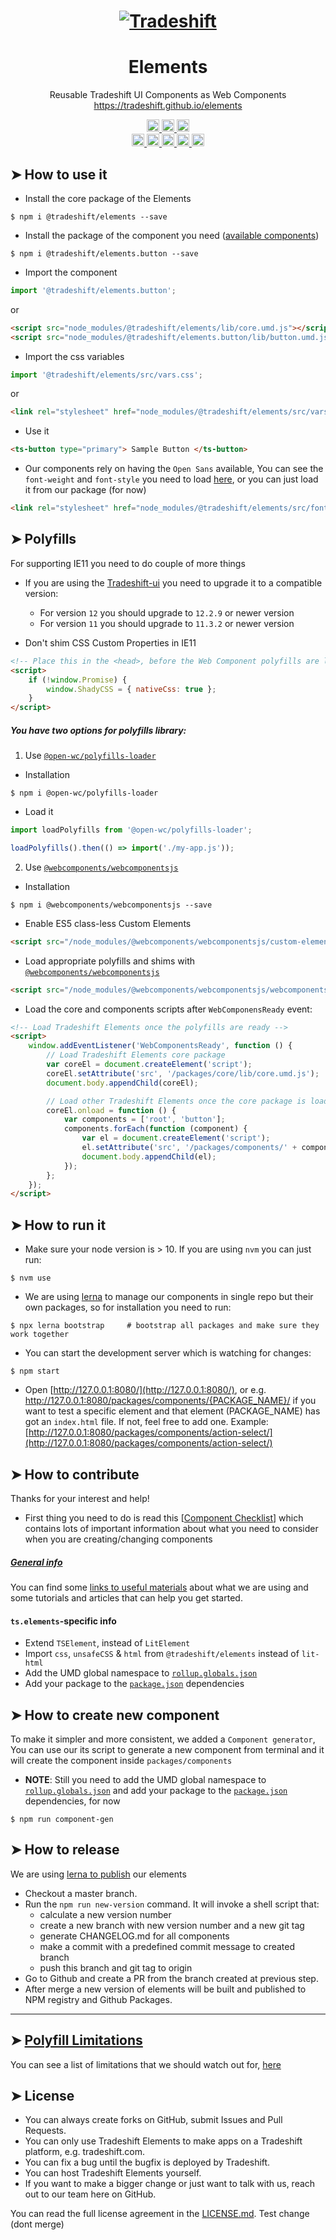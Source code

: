 <h1 align="center">
    <a href="https://tradeshift.com/">
      <img alt="Tradeshift" src="https://tradeshift.com/wp-content/themes/Tradeshift/img/brand/logo-black.png"/>
    </a>
</h1>

<h1 align="center">Elements</h1>

<p align="center">
  Reusable Tradeshift UI Components as Web Components
    <a href="https://tradeshift.github.io/elements">
      https://tradeshift.github.io/elements
    </a>
</p>

<p align="center">
    <a href="https://www.npmjs.com/package/@tradeshift/elements">
      <img alt="NPM Version" src="https://badgen.net/npm/v/@tradeshift/elements" height="20"/>
    </a>
    <a href="https://npmcharts.com/compare/@tradeshift/elements?minimal=true">
      <img alt="Downloads per month" src="https://badgen.net/npm/dm/@tradeshift/elements" height="20"/>
    </a>
    <a href="https://github.com/Tradeshift/elements/graphs/contributors">
      <img alt="Contributors" src="https://badgen.net/github/contributors/Tradeshift/elements" height="20"/>
    </a>
    <br/>
    <a href="https://github.com/Tradeshift/elements/issues?q=is%3Aissue+is%3Aclosed">
      <img alt="Closed issues" src="https://badgen.net/github/closed-issues/Tradeshift/elements" height="20"/>
    </a>
    <a href="https://github.com/Tradeshift/elements/issues">
      <img alt="Open issues" src="https://badgen.net/github/open-issues/Tradeshift/elements" height="20"/>
    </a>
    <a href="https://github.com/Tradeshift/elements/pulls">
      <img alt="Open pull requests" src="https://badgen.net/github/open-prs/Tradeshift/elements" height="20"/>
    </a>
    <a href="https://github.com/Tradeshift/elements/pulls?q=is%3Apr+is%3Aclosed">
      <img alt="Closed pull requests" src="https://badgen.net/github/closed-prs/Tradeshift/elements" height="20"/>
    </a>
    <a href="https://github.com/Tradeshift/elements/commits/master">
      <img alt="Last commit" src="https://badgen.net/github/last-commit/Tradeshift/elements" height="20"/>
    </a>
</p>

## ➤ How to use it

- Install the core package of the Elements

```shell
$ npm i @tradeshift/elements --save
```

- Install the package of the component you need ([available components](https://github.com/Tradeshift/elements/tree/master/packages/components))

```shell
$ npm i @tradeshift/elements.button --save
```

- Import the component

```js
import '@tradeshift/elements.button';
```

or

```html
<script src="node_modules/@tradeshift/elements/lib/core.umd.js"></script>
<script src="node_modules/@tradeshift/elements.button/lib/button.umd.js"></script>
```

- Import the css variables

```js
import '@tradeshift/elements/src/vars.css';
```

or

```html
<link rel="stylesheet" href="node_modules/@tradeshift/elements/src/vars.css" />
```

- Use it

```html
<ts-button type="primary"> Sample Button </ts-button>
```

- Our components rely on having the `Open Sans` available, You can see the `font-weight` and `font-style` you need to load [here](https://github.com/Tradeshift/elements/blob/master/packages/core/src/fonts.css), or you can just load it from our package (for now)

```html
<link rel="stylesheet" href="node_modules/@tradeshift/elements/src/fonts.css" />
```

## ➤ Polyfills

For supporting IE11 you need to do couple of more things

- If you are using the [Tradeshift-ui](https://github.com/Tradeshift/tradeshift-ui) you need to upgrade it to a compatible version:

  - For version `12` you should upgrade to `12.2.9` or newer version
  - For version `11` you should upgrade to `11.3.2` or newer version

- Don't shim CSS Custom Properties in IE11

```html
<!-- Place this in the <head>, before the Web Component polyfills are loaded -->
<script>
	if (!window.Promise) {
		window.ShadyCSS = { nativeCss: true };
	}
</script>
```

##### You have two options for polyfills library:

1. Use [`@open-wc/polyfills-loader`](https://github.com/open-wc/open-wc/tree/master/packages/polyfills-loader)

- Installation

```shell
$ npm i @open-wc/polyfills-loader
```

- Load it

```js
import loadPolyfills from '@open-wc/polyfills-loader';

loadPolyfills().then(() => import('./my-app.js'));
```

2. Use [`@webcomponents/webcomponentsjs`](https://github.com/webcomponents/polyfills/tree/master/packages/webcomponentsjs)

- Installation

```shell
$ npm i @webcomponents/webcomponentsjs --save
```

- Enable ES5 class-less Custom Elements

```html
<script src="/node_modules/@webcomponents/webcomponentsjs/custom-elements-es5-adapter.js"></script>
```

- Load appropriate polyfills and shims with [`@webcomponents/webcomponentsjs`](https://github.com/webcomponents/webcomponentsjs)

```html
<script src="/node_modules/@webcomponents/webcomponentsjs/webcomponents-loader.js" defer></script>
```

- Load the core and components scripts after `WebComponensReady` event:

```html
<!-- Load Tradeshift Elements once the polyfills are ready -->
<script>
	window.addEventListener('WebComponentsReady', function () {
		// Load Tradeshift Elements core package
		var coreEl = document.createElement('script');
		coreEl.setAttribute('src', '/packages/core/lib/core.umd.js');
		document.body.appendChild(coreEl);

		// Load other Tradeshift Elements once the core package is loaded
		coreEl.onload = function () {
			var components = ['root', 'button'];
			components.forEach(function (component) {
				var el = document.createElement('script');
				el.setAttribute('src', '/packages/components/' + component + '/lib/' + component + '.umd.js');
				document.body.appendChild(el);
			});
		};
	});
</script>
```

## ➤ How to run it

- Make sure your node version is > 10. If you are using `nvm` you can just run:

```shell
$ nvm use
```

- We are using [lerna](https://github.com/lerna/lerna) to manage our components in single repo but their own packages, so for installation you need to run:

```shell
$ npx lerna bootstrap     # bootstrap all packages and make sure they work together
```

- You can start the development server which is watching for changes:

```shell
$ npm start
```

- Open [http://127.0.0.1:8080/](http://127.0.0.1:8080/), or e.g. http://127.0.0.1:8080/packages/components/{PACKAGE_NAME}/ if you want to test a specific element and that element (PACKAGE_NAME) has got an `index.html` file. If not, feel free to add one. Example: [http://127.0.0.1:8080/packages/components/action-select/](http://127.0.0.1:8080/packages/components/action-select/)

## ➤ How to contribute

Thanks for your interest and help!

- First thing you need to do is read this [[Component Checklist](https://github.com/Tradeshift/elements/wiki/Component-checklist)] which contains lots of important information about what you need to consider when you are creating/changing components

##### [General info](https://github.com/Tradeshift/elements/wiki/Useful-materials-starter)

You can find some [links to useful materials](https://github.com/Tradeshift/elements/wiki/Useful-materials-starter) about what we are using and some tutorials and articles that can help you get started.

#### `ts.elements`-specific info

- Extend `TSElement`, instead of `LitElement`
- Import `css`, `unsafeCSS` & `html` from `@tradeshift/elements` instead of `lit-html`
- Add the UMD global namespace to [`rollup.globals.json`](https://github.com/Tradeshift/elements/blob/master/rollup.globals.json)
- Add your package to the [`package.json`](<(https://github.com/Tradeshift/elements/blob/master/package.json)>) dependencies

## ➤ How to create new component

To make it simpler and more consistent, we added a `Component generator`, You can use our its script to generate a new component from terminal and it will create the component inside `packages/components`

- **NOTE**: Still you need to add the UMD global namespace to [`rollup.globals.json`](https://github.com/Tradeshift/elements/blob/master/rollup.globals.json) and add your package to the [`package.json`](<(https://github.com/Tradeshift/elements/blob/master/package.json)>) dependencies, for now

```shell
$ npm run component-gen
```

## ➤ How to release

We are using [lerna to publish](https://github.com/lerna/lerna/tree/main/commands/version#readme) our elements

- Checkout a master branch.
- Run the `npm run new-version` command. It will invoke a shell script that:
  - calculate a new version number
  - create a new branch with new version number and a new git tag
  - generate CHANGELOG.md for all components
  - make a commit with a predefined commit message to created branch
  - push this branch and git tag to origin
- Go to Github and create a PR from the branch created at previous step.
- After merge a new version of elements will be built and published to NPM registry and Github Packages.

---

## ➤ [Polyfill Limitations](https://github.com/Tradeshift/elements/wiki/Polyfill-Limitations)

You can see a list of limitations that we should watch out for, [here](https://github.com/Tradeshift/elements/wiki/Polyfill-Limitations)

## ➤ License

- You can always create forks on GitHub, submit Issues and Pull Requests.
- You can only use Tradeshift Elements to make apps on a Tradeshift platform, e.g. tradeshift.com.
- You can fix a bug until the bugfix is deployed by Tradeshift.
- You can host Tradeshift Elements yourself.
- If you want to make a bigger change or just want to talk with us, reach out to our team here on GitHub.

You can read the full license agreement in the [LICENSE.md](https://github.com/Tradeshift/elements/blob/master/LICENSE.md).
Test change (dont merge)
